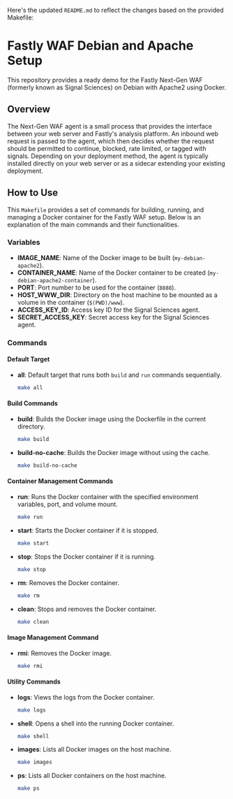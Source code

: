Here's the updated `README.md` to reflect the changes based on the provided Makefile:
# Fastly WAF Debian and Apache Setup

This repository provides a ready demo for the Fastly Next-Gen WAF (formerly known as Signal Sciences) on Debian with Apache2 using Docker.

## Overview

The Next-Gen WAF agent is a small process that provides the interface between your web server and Fastly's analysis platform. An inbound web request is passed to the agent, which then decides whether the request should be permitted to continue, blocked, rate limited, or tagged with signals. Depending on your deployment method, the agent is typically installed directly on your web server or as a sidecar extending your existing deployment.

## How to Use

This `Makefile` provides a set of commands for building, running, and managing a Docker container for the Fastly WAF setup. Below is an explanation of the main commands and their functionalities.

### Variables

- **IMAGE_NAME**: Name of the Docker image to be built (`my-debian-apache2`).
- **CONTAINER_NAME**: Name of the Docker container to be created (`my-debian-apache2-container`).
- **PORT**: Port number to be used for the container (`8888`).
- **HOST_WWW_DIR**: Directory on the host machine to be mounted as a volume in the container (`$(PWD)/www`).
- **ACCESS_KEY_ID**: Access key ID for the Signal Sciences agent.
- **SECRET_ACCESS_KEY**: Secret access key for the Signal Sciences agent.

### Commands

#### Default Target

- **all**: Default target that runs both `build` and `run` commands sequentially.
  ```sh
  make all
  ```

#### Build Commands

- **build**: Builds the Docker image using the Dockerfile in the current directory.
  ```sh
  make build
  ```

- **build-no-cache**: Builds the Docker image without using the cache.
  ```sh
  make build-no-cache
  ```

#### Container Management Commands

- **run**: Runs the Docker container with the specified environment variables, port, and volume mount.
  ```sh
  make run
  ```

- **start**: Starts the Docker container if it is stopped.
  ```sh
  make start
  ```

- **stop**: Stops the Docker container if it is running.
  ```sh
  make stop
  ```

- **rm**: Removes the Docker container.
  ```sh
  make rm
  ```

- **clean**: Stops and removes the Docker container.
  ```sh
  make clean
  ```

#### Image Management Command

- **rmi**: Removes the Docker image.
  ```sh
  make rmi
  ```

#### Utility Commands

- **logs**: Views the logs from the Docker container.
  ```sh
  make logs
  ```

- **shell**: Opens a shell into the running Docker container.
  ```sh
  make shell
  ```

- **images**: Lists all Docker images on the host machine.
  ```sh
  make images
  ```

- **ps**: Lists all Docker containers on the host machine.
  ```sh
  make ps
  ```
